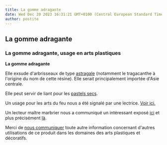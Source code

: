 ```yaml
---
title: La gomme adragante
date: Wed Dec 20 2023 16:31:21 GMT+0100 (Central European Standard Time)
author: postite
---
```


## La gomme adragante
### La gomme adragante, usage en arts plastiques
 **La gomme adragante**

Elle exsude d'arbrisseaux de type [astragale](astragale.html) (notamment le tragacanthe à l'origine du nom de cette résine). Elle serait principalement importée d'Asie centrale.

Elle peut servir de liant pour les [pastels secs](pastelssecs.html).

Un usage pour les arts du feu nous a été signalé par une lectrice. [Voir ici.](courrierdeslecteurs2010b290.html#20100809ms)

Un lecteur maître marbrier nous a communiqué un intéressant exposé [ici](courrierdeslecteurs2010c240.html#20101119npy) et plus précisément [là](courrierdeslecteurs2010c240.html#20101119npyadragante).

Merci de [nous communiquer](ecrire.html) toute autre information concernant d'autres utilisations de ce produit dans les domaines des arts plastiques et décoratifs.

